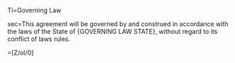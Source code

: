 Ti=Governing Law

sec=This agreement will be governed by and construed in accordance with the laws of the State of {GOVERNING LAW STATE}, without regard to its conflict of laws rules.

=[Z/ol/0]